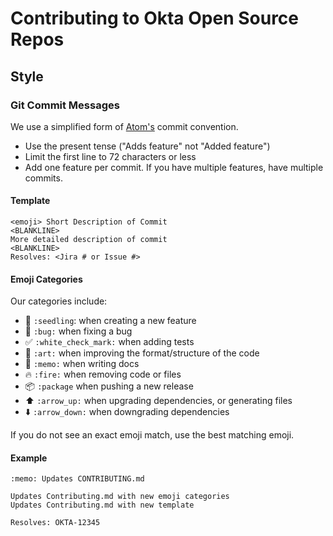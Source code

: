 # Contributing to Okta Open Source Repos

## Style

### Git Commit Messages

We use a simplified form of [Atom's](https://github.com/atom/atom/blob/master/CONTRIBUTING.md#git-commit-messages) commit convention.

  * Use the present tense ("Adds feature" not "Added feature")
  * Limit the first line to 72 characters or less
  * Add one feature per commit. If you have multiple features, have multiple commits.

#### Template

    <emoji> Short Description of Commit
    <BLANKLINE>
    More detailed description of commit
    <BLANKLINE>
    Resolves: <Jira # or Issue #>

#### Emoji Categories
Our categories include:
  * :seedling: `:seedling`: when creating a new feature
  * :bug: `:bug:` when fixing a bug
  * :white_check_mark: `:white_check_mark:` when adding tests
  * :art: `:art:` when improving the format/structure of the code
  * :memo: `:memo:` when writing docs
  * :fire: `:fire:` when removing code or files
  * :package: `:package` when pushing a new release
  * :arrow_up: `:arrow_up:` when upgrading dependencies, or generating files
  * :arrow_down: `:arrow_down:` when downgrading dependencies

If you do not see an exact emoji match, use the best matching emoji.

#### Example
    :memo: Updates CONTRIBUTING.md

    Updates Contributing.md with new emoji categories
    Updates Contributing.md with new template

    Resolves: OKTA-12345